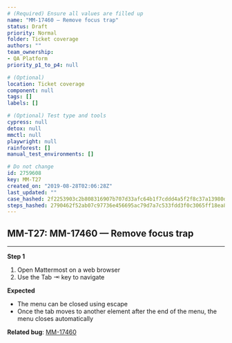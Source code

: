 ```yaml
---
# (Required) Ensure all values are filled up
name: "MM-17460 — Remove focus trap"
status: Draft
priority: Normal
folder: Ticket coverage
authors: ""
team_ownership: 
- QA Platform
priority_p1_to_p4: null

# (Optional)
location: Ticket coverage
component: null
tags: []
labels: []

# (Optional) Test type and tools
cypress: null
detox: null
mmctl: null
playwright: null
rainforest: []
manual_test_environments: []

# Do not change
id: 2759608
key: MM-T27
created_on: "2019-08-28T02:06:28Z"
last_updated: ""
case_hashed: 2f2253903c2b808316907b707d33afc64b1f7cddd4a5f2f8c37a13980daf86bcc8e16e4602f8a334266b0ba56fb408ab
steps_hashed: 2790462f52ab07c97736e456695ac79d7a7c533fdd3f0c3065ff18ea803f4d68de1a1fe6a2537bf6bb3ba8876f5923a4
---
```


<!-- (Auto-generated) Based on frontmatter's "key" and "name" -->

## MM-T27: MM-17460 — Remove focus trap

---

**Step 1**

1. Open Mattermost on a web browser
2. Use the Tab ⇥ key to navigate

**Expected**

- The menu can be closed using escape
- Once the tab moves to another element after the end of the menu, the menu closes automatically

**Related bug**: [MM-17460](https://mattermost.atlassian.net/browse/MM-17460)
